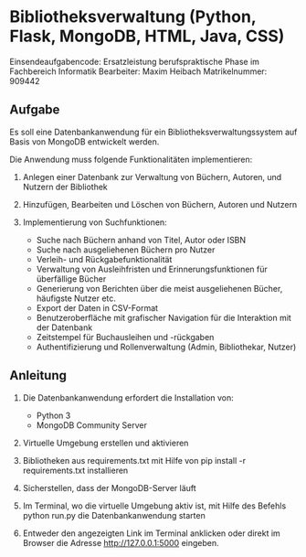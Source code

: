 # Bibliotheksverwaltung (Python, Flask, MongoDB, HTML, Java, CSS)
Einsendeaufgabencode: Ersatzleistung berufspraktische Phase im Fachbereich Informatik
Bearbeiter: Maxim Heibach
Matrikelnummer: 909442

## Aufgabe
Es soll eine Datenbankanwendung für ein Bibliotheksverwaltungssystem auf Basis von MongoDB entwickelt werden.

Die Anwendung muss folgende Funktionalitäten implementieren:
1. Anlegen einer Datenbank zur Verwaltung von Büchern, Autoren, und Nutzern der Bibliothek

2. Hinzufügen, Bearbeiten und Löschen von Büchern, Autoren und Nutzern

3. Implementierung von Suchfunktionen:
    -	Suche nach Büchern anhand von Titel, Autor oder ISBN
    -	Suche nach ausgeliehenen Büchern pro Nutzer
    -	Verleih- und Rückgabefunktionalität
    -	Verwaltung von Ausleihfristen und Erinnerungsfunktionen für überfällige Bücher
    -	Generierung von Berichten über die meist ausgeliehenen Bücher, häufigste Nutzer etc.
    -	Export der Daten in CSV-Format
    -	Benutzeroberfläche mit grafischer Navigation für die Interaktion mit der Datenbank
    -	Zeitstempel für Buchausleihen und -rückgaben
    -	Authentifizierung und Rollenverwaltung (Admin, Bibliothekar, Nutzer)


## Anleitung
1. Die Datenbankanwendung erfordert die Installation von:
   - Python 3
   - MongoDB Community Server

2. Virtuelle Umgebung erstellen und aktivieren

3. Bibliotheken aus requirements.txt mit Hilfe von pip install -r requirements.txt installieren

4. Sicherstellen, dass der MongoDB-Server läuft

5. Im Terminal, wo die virtuelle Umgebung aktiv ist, mit Hilfe des Befehls python run.py die Datenbankanwendung starten

6. Entweder den angezeigten Link im Terminal anklicken oder direkt im Browser die Adresse http://127.0.0.1:5000 eingeben. 
